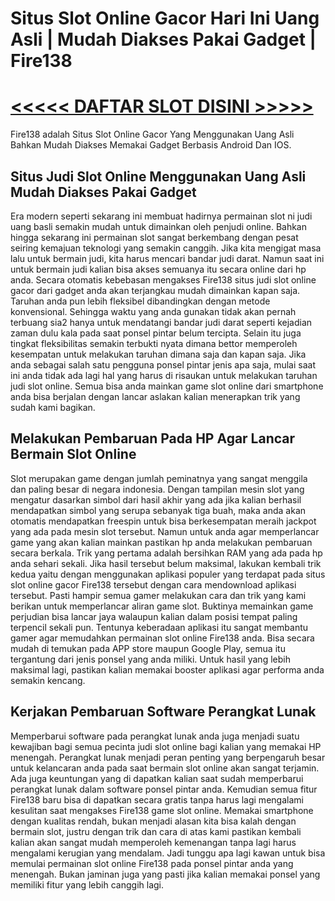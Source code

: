 Situs Slot Online Gacor Hari Ini Uang Asli | Mudah Diakses Pakai Gadget | Fire138
==================================================================

[<<<<< DAFTAR SLOT DISINI >>>>>](https://tinyurl.com/linkaktiffire138/)
==========================================================

Fire138 adalah Situs Slot Online Gacor Yang Menggunakan Uang Asli Bahkan Mudah Diakses Memakai Gadget Berbasis Android Dan IOS.

Situs Judi Slot Online Menggunakan Uang Asli Mudah Diakses Pakai Gadget
------------------------------------------

Era modern seperti sekarang ini membuat hadirnya permainan slot ni judi uang basli semakin mudah untuk dimainkan oleh penjudi online. Bahkan hingga sekarang ini permainan slot sangat berkembang dengan pesat seiring kemajuan teknologi yang  semakin canggih. Jika kita mengigat masa lalu untuk bermain judi, kita harus mencari bandar judi darat.
Namun saat ini untuk bermain judi kalian bisa akses semuanya itu secara online dari hp anda. Secara otomatis kebebasan mengakses Fire138 situs judi slot online gacor dari gadget anda akan terjangkau mudah dimainkan kapan saja. Taruhan anda pun lebih fleksibel dibandingkan dengan metode konvensional. Sehingga waktu yang anda gunakan tidak akan pernah terbuang sia2 hanya untuk mendatangi bandar judi darat seperti kejadian zaman dulu kala pada saat ponsel pintar belum tercipta.
Selain itu juga tingkat fleksibilitas semakin terbukti nyata dimana bettor memperoleh kesempatan untuk melakukan taruhan dimana saja dan kapan saja. Jika anda sebagai salah satu pengguna ponsel pintar jenis apa saja, mulai saat ini anda tidak ada lagi hal yang harus di risaukan untuk melakukan taruhan judi slot online. Semua bisa anda mainkan game slot online dari smartphone anda bisa berjalan dengan lancar aslakan kalian menerapkan trik yang sudah kami bagikan.

Melakukan Pembaruan Pada HP Agar Lancar Bermain Slot Online
-----------------------------------------------------

Slot merupakan game dengan jumlah peminatnya yang sangat menggila dan paling besar di negara indonesia. Dengan tampilan mesin slot yang mengatur dasarkan simbol dari hasil akhir yang ada jika kalian berhasil mendapatkan simbol yang serupa sebanyak tiga buah, maka anda akan otomatis mendapatkan freespin untuk bisa berkesempatan meraih jackpot yang ada pada mesin slot tersebut. Namun untuk anda agar memperlancar game yang akan kalian mainkan pastikan hp anda melakukan pembaruan secara berkala. Trik yang pertama adalah bersihkan RAM yang ada pada hp anda sehari sekali.
Jika hasil tersebut belum maksimal, lakukan kembali trik kedua yaitu dengan menggunakan aplikasi populer yang terdapat pada situs slot online gacor Fire138 tersebut dengan cara mendownload aplikasi tersebut. Pasti hampir semua gamer melakukan cara dan trik yang kami berikan untuk memperlancar aliran game slot. Buktinya memainkan  game perjudian bisa lancar jaya walaupun kalian dalam posisi tempat paling terpencil sekali pun.
Tentunya keberadaan aplikasi itu sangat membantu gamer agar memudahkan permainan slot online Fire138 anda. Bisa secara mudah di temukan pada APP store maupun Google Play, semua itu tergantung dari jenis ponsel yang anda miliki. Untuk hasil yang lebih maksimal lagi, pastikan kalian memakai booster aplikasi agar performa anda semakin kencang.

Kerjakan Pembaruan Software Perangkat Lunak
---------------------------------------------------

Memperbarui software pada perangkat lunak anda juga menjadi suatu kewajiban bagi semua pecinta judi slot online bagi kalian yang memakai HP menengah. Perangkat lunak menjadi peran penting yang berpengaruh besar untuk kelancaran anda pada saat bermain slot online akan sangat terjamin. Ada juga keuntungan yang di dapatkan kalian saat sudah memperbarui perangkat lunak dalam software ponsel pintar anda. Kemudian semua fitur Fire138 baru bisa di dapatkan secara gratis tanpa harus lagi mengalami kesulitan saat mengakses Fire138 game slot online.
Memakai smartphone dengan kualitas rendah, bukan menjadi alasan kita bisa kalah dengan bermain slot, justru dengan trik dan cara di atas kami pastikan kembali kalian akan sangat mudah memperoleh kemenangan tanpa lagi harus mengalami kerugian yang mendalam. Jadi tunggu apa lagi kawan untuk bisa memulai permainan slot online Fire138 pada ponsel pintar anda yang menengah. Bukan jaminan juga yang pasti jika kalian memakai ponsel yang memiliki fitur yang lebih canggih lagi.
